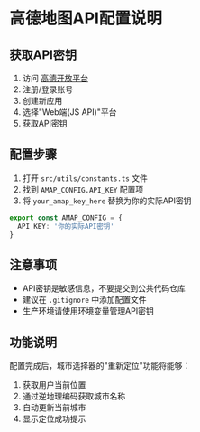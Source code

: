 # 高德地图API配置说明

## 获取API密钥

1. 访问 [高德开放平台](https://lbs.amap.com/dev/key/app)
2. 注册/登录账号
3. 创建新应用
4. 选择"Web端(JS API)"平台
5. 获取API密钥

## 配置步骤

1. 打开 `src/utils/constants.ts` 文件
2. 找到 `AMAP_CONFIG.API_KEY` 配置项
3. 将 `your_amap_key_here` 替换为你的实际API密钥

```typescript
export const AMAP_CONFIG = {
  API_KEY: '你的实际API密钥'
}
```

## 注意事项

- API密钥是敏感信息，不要提交到公共代码仓库
- 建议在 `.gitignore` 中添加配置文件
- 生产环境请使用环境变量管理API密钥

## 功能说明

配置完成后，城市选择器的"重新定位"功能将能够：
1. 获取用户当前位置
2. 通过逆地理编码获取城市名称
3. 自动更新当前城市
4. 显示定位成功提示 